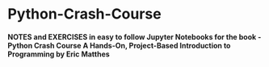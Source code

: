 # Python-Crash-Course
#### NOTES and EXERCISES in easy to follow Jupyter Notebooks for the book - Python Crash Course A Hands-On, Project-Based Introduction to Programming by Eric Matthes

